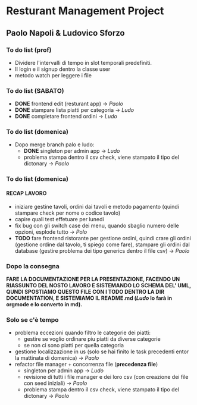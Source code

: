 # Resturant Management Project

## Paolo Napoli & Ludovico Sforzo

### To do list (prof)

- Dividere l'intervalli di tempo in slot temporali predefiniti.
- Il login e il signup dentro la classe user
- metodo watch per leggere i file

### To do list (SABATO)

- **DONE** frontend edit (resturant app) -> _Paolo_
- **DONE** stampare lista piatti per categoria -> _Ludo_
- **DONE** completare frontend ordini -> _Ludo_

### To do list (domenica)

- Dopo merge branch palo e ludo:
  - **DONE** singleton per admin app -> _Ludo_
  - problema stampa dentro il csv check, viene stampato il tipo del dictonary -> _Paolo_

### To do list (domenica)

#### RECAP LAVORO

- iniziare gestine tavoli, ordini dai tavoli e metodo pagamento (quindi stampare check per nome o codice tavolo)
- capire quali test effetuare per lunedi
- fix bug con gli switch case dei menu, quando sbaglio numero delle opzioni, esplode tutto -> _Polo_
- **TODO** fare frontend ristorante per gestione ordini, quindi crare gli ordini (gestione ordine dal tavolo, ti spiego come fare), stampare gli ordini dal database (gestire problema dei tipo generics dentro il file csv) -> _Paolo_

### Dopo la consegna

**FARE LA DOCUMENTAZIONE PER LA PRESENTAZIONE, FACENDO UN RIASSUNTO DEL NOSTO LAVORO E SISTEMANDO LO SCHEMA DEL' UML, QUNDI SPOSTIAMO QUESTO FILE CON I TODO DENTRO LA DIR DOCUMENTATION, E SISTEMIAMO IL README.md (_Ludo_ lo farà in orgmode e lo converto in md).**

### Solo se c'è tempo

- problema eccezioni quando filtro le categorie dei piatti:
  - gestire se voglio ordinare piu piatti da diverse categorie
  - se non ci sono piatti per quella categoria
- gestione localizzazione in us (solo se hai finito le task precedenti entor la mattinata di domenica) -> _Paolo_
- refactor file manager + concorrenza file (**precedenza file**)
  - singleton per admin app -> _Ludo_
  - revisione di tutti i file manager e dei loro csv (con creazione dei file con seed iniziali) -> _Paolo_
  - problema stampa dentro il csv check, viene stampato il tipo del dictonary -> _Paolo_
